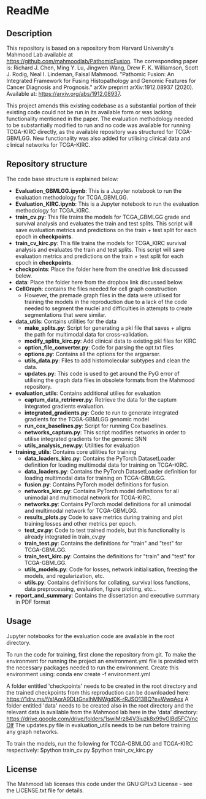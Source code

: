 # ReadMe
## Description
This repository is based on a repository from Harvard University's Mahmood Lab available at https://github.com/mahmoodlab/PathomicFusion. The corresponding paper is: Richard J. Chen, Ming Y. Lu, Jingwen Wang, Drew F. K. Williamson, Scott J. Rodig, Neal I. Lindeman, Faisal Mahmood. "Pathomic Fusion: An Integrated Framework for Fusing Histopathology and Genomic Features for Cancer Diagnosis and Prognosis." arXiv preprint arXiv:1912.08937 (2020). Available at: https://arxiv.org/abs/1912.08937. 

This project amends this existing codebase as a substantial portion of their existing code could not be run in its available form or was lacking functionality mentioned in the paper. The evaluation methodology needed to be substantially modified to run and no code was available for running TCGA-KIRC directly, as the available repository was structured for TCGA-GBMLGG. New functionality was also added for utilising clinical data and clinical networks for TCGA-KIRC.

## Repository structure
The code base structure is explained below: 
- **Evaluation_GBMLGG.ipynb**: This is a Jupyter notebook to run the evaluation methodology for TCGA_GBMLGG.
- **Evaluation_KIRC.ipynb**: This is a Jupyter notebook to run the evaluation methodology for TCGA_KIRC.
- **train_cv.py**: This file trains the models for TCGA_GBMLGG grade and survival analysis and evaluates the train and test splits. This script will save evaluation metrics and predictions on the train + test split for each epoch in **checkpoints**. 
- **train_cv_kirc.py**: This file trains the models for TCGA_KIRC survival analysis and evaluates the train and test splits. This script will save evaluation metrics and predictions on the train + test split for each epoch in **checkpoints**.
- **checkpoints**: Place the folder here from the onedrive link discussed below.
- **data**: Place the folder here from the dropbox link discussed below.
- **CellGraph**: contains the files needed for cell graph construction
    - However, the premade graph files in the data were utilised for training the models in the reproduction due to a lack of the code needed to segment the nuclei and difficulties in attempts to create segmentations that were similar.
- **data_utils**: Contains utilities for the data
    - **make_splits.py**: Script for generating a pkl file that saves + aligns the path for multimodal data for cross-validation.
    - **modify_splits_kirc.py**: Add clinical data to existing pkl files for KIRC
    - **option_file_converter.py**: Code for parsing the opt.txt files
    - **options.py**: Contains all the options for the argparser.
    - **utils_data.py**: Files to add histomolecular subtypes and clean the data.
    - **updates.py**: This code is used to get around the PyG error of utilising the graph data files in obsolete formats from the Mahmood repository.
- **evaluation_utils**: Contains additional utilies for evaluation
    - **captum_data_retriever.py**: Retrieve the data for the captum integrated gradients evaluation.
    - **integrated_gradients.py**: Code to run to generate integrated gradients for the TCGA-GBMLGG genomic model
    - **run_cox_baselines.py**: Script for running Cox baselines.
    - **networks_captum.py**: This script modifies networks in order to utilise integrated gradients for the genomic SNN
    - **utils_analysis_new.py**: Utilities for evaluation
- **training_utils**: Contains core utilities for training
    - **data_loaders_kirc.py**: Contains the PyTorch DatasetLoader definition for loading multimodal data for training on TCGA-KIRC.
    - **data_loaders.py**: Contains the PyTorch DatasetLoader definition for loading multimodal data for training on TCGA-GBMLGG.
    - **fusion.py**: Contains PyTorch model definitions for fusion.
    - **networks_kirc.py**: Contains PyTorch model definitions for all unimodal and multimodal network for TCGA-KIRC.
    - **networks.py**: Contains PyTorch model definitions for all unimodal and multimodal network for TCGA-GBMLGG.
    - **results_plots.py** Code to save metrics during training and plot training losses and other metrics per epoch.
    - **test_cv.py**: Code to test trained models, but this functionality is already integrated in train_cv.py
    - **train_test.py**: Contains the definitions for "train" and "test" for TCGA-GBMLGG. 
    - **train_test_kirc.py**: Contains the definitions for "train" and "test" for TCGA-GBMLGG.
    - **utils_models.py**: Code for losses, network initialisation, freezing the models, and regularization, etc.
    - **utils.py**: Contains definitions for collating, survival loss functions, data preprocessing, evaluation, figure plotting, etc...    
- **report_and_summary**: Contains the dissertation and executive summary in PDF format

## Usage
Jupyter notebooks for the evaluation code are available in the root directory. 

To run the code for training, first clone the repository from git. To make the environment for running the project an environment.yml file is provided with the necessary packages needed to run the environment. Create this environment using: conda env create -f environment.yml

A folder entitled 'checkpoints' needs to be created in the root directory and the trained checkpoints from this reproduction can be downloaded here: https://1drv.ms/f/s!AorA9DLtGnxlhMNWgd0K-rRJSO13BQ?e=WwqAox
A folder entitled 'data' needs to be created also in the root directory and the relevant data is available from the Mahmood lab here in the 'data' directory: https://drive.google.com/drive/folders/1swiMrz84V3iuzk8x99vGIBd5FCVncOlf
The updates.py file in evaluation_utils needs to be run before training any graph networks.

To train the models, run the following for TCGA-GBMLGG and TCGA-KIRC respectively:
$python train_cv.py 
$python train_cv_kirc.py 

## License
The Mahmood lab licenses this code under the GNU GPLv3 License - see the LICENSE.txt file for details. 